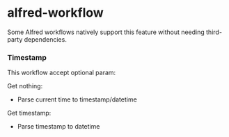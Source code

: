 # alfred-workflow
Some Alfred workflows natively support this feature without needing third-party dependencies.

### Timestamp
This workflow accept optional param:

Get nothing:

- Parse current time to timestamp/datetime

Get timestamp:

- Parse timestamp to datetime
